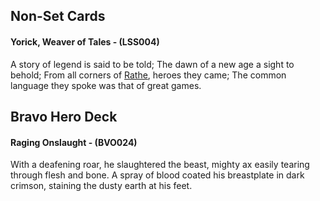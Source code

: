 ## Non-Set Cards

#### Yorick, Weaver of Tales - (LSS004)

A story of legend is said to be told; The dawn of a new age a sight to behold; From all corners of [Rathe](../world-of-rathe/world-of-rathe.md), heroes they came; The common language they spoke was that of great games.

## Bravo Hero Deck

#### Raging Onslaught - (BVO024)

With a deafening roar, he slaughtered the beast, mighty ax easily tearing through flesh and bone. A spray of blood coated his breastplate in dark crimson, staining the dusty earth at his feet.

